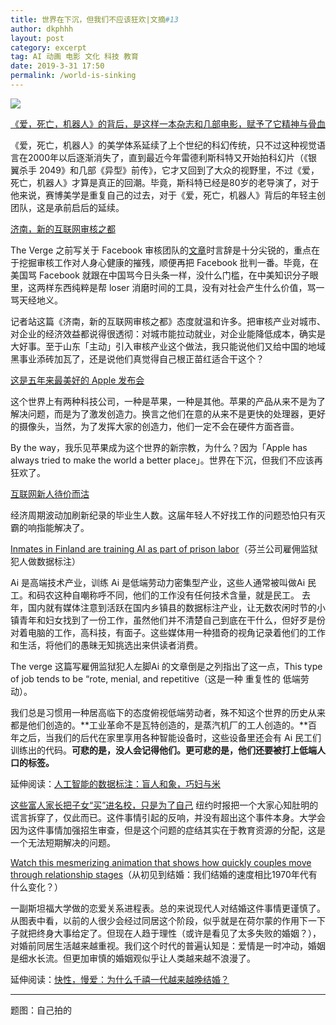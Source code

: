 ```yaml
---
title: 世界在下沉，但我们不应该狂欢|文摘#13
author: dkphhh
layout: post
category: excerpt
tag: AI 动画 电影 文化 科技 教育
date: 2019-3-31 17:50
permalink: /world-is-sinking
---
```


![](https://i.loli.net/2019/03/31/5ca08991f2597.jpg)



[《爱，死亡，机器人》的背后，是这样一本杂志和几部电影，赋予了它精神与骨血](https://www.gcores.com/articles/107502)

《爱，死亡，机器人》的美学体系延续了上个世纪的科幻传统，只不过这种视觉语言在2000年以后逐渐消失了，直到最近今年雷德利斯科特又开始拍科幻片（《银翼杀手 2049》和几部《异型》前传》，它才又回到了大众的视野里，不过《爱，死亡，机器人》才算是真正的回潮。毕竟，斯科特已经是80岁的老导演了，对于他来说，赛博美学是重复自己的过去，对于《爱，死亡，机器人》背后的年轻主创团队，这是承前启后的延续。





[济南，新的互联网审核之都](https://mp.weixin.qq.com/s/STDJsxGK6QJlnXPpR3HJhg)

The Verge 之前写关于 Facebook 审核团队的[文章](https://www.theverge.com/2019/2/25/18229714/cognizant-facebook-content-moderator-interviews-trauma-working-conditions-arizona)时言辞是十分尖锐的，重点在于挖掘审核工作对人身心健康的摧残，顺便再把 Facebook 批判一番。毕竟，在美国骂 Facebook 就跟在中国骂今日头条一样，没什么门槛，在中美知识分子眼里，这两样东西纯粹是帮 loser 消磨时间的工具，没有对社会产生什么价值，骂一骂天经地义。

记者站这篇《济南，新的互联网审核之都》态度就温和许多。把审核产业对城市、对企业的经济效益都说得很透彻：对城市能拉动就业，对企业能降低成本，确实是大好事。至于山东「主动」引入审核产业这个做法，我只能说他们又给中国的地域黑事业添砖加瓦了，还是说他们真觉得自己根正苗红适合干这个？





[这是五年来最美好的 Apple 发布会](https://mp.weixin.qq.com/s/FYPUzMoKAEuwKjGayqs8UA)

这个世界上有两种科技公司，一种是苹果，一种是其他。苹果的产品从来不是为了解决问题，而是为了激发创造力。换言之他们在意的从来不是更快的处理器，更好的摄像头，当然，为了发挥大家的创造力，他们一定不会在硬件方面吝啬。

By the way，我乐见苹果成为这个世界的新宗教，为什么？因为「Apple has always tried to make the world a better place」。世界在下沉，但我们不应该再狂欢了。





[互联网新人待价而沽](https://mp.weixin.qq.com/s/zblPMUzDmkZ-BGr1Pdn0kg)

经济周期波动加刷新纪录的毕业生人数。这届年轻人不好找工作的问题恐怕只有灭霸的响指能解决了。





[Inmates in Finland are training AI as part of prison labor](https://www.theverge.com/2019/3/28/18285572/prison-labor-finland-artificial-intelligence-data-tagging-vainu)（芬兰公司雇佣监狱犯人做数据标注）

Ai 是高端技术产业，训练 Ai 是低端劳动力密集型产业，这些人通常被叫做Ai 民工。和码农这种自嘲称呼不同，他们的工作没有任何技术含量，就是民工。
去年，国内就有媒体注意到活跃在国内乡镇县的数据标注产业，让无数农闲时节的小镇青年和妇女找到了一份工作，虽然他们并不清楚自己到底在干什么，但好歹是份对着电脑的工作，高科技，有面子。这些媒体用一种猎奇的视角记录着他们的工作和生活，将他们的愚昧无知挑选出来供读者消费。

The verge 这篇写雇佣监狱犯人左脚Ai 的文章倒是之列指出了这一点，This type of job tends to be “rote, menial, and repetitive（这是一种 重复性的 低端劳动）。

我们总是习惯用一种居高临下的态度俯视低端劳动者，殊不知这个世界的历史从来都是他们创造的。**工业革命不是瓦特创造的，是蒸汽机厂的工人创造的。**百年之后，当我们的后代在家里享用各种智能设备时，这些设备里还会有 Ai 民工们训练出的代码。**可悲的是，没人会记得他们。更可悲的是，他们还要被打上低端人口的标签。**

延伸阅读：[人工智能的数据标注：盲人和象，巧妇与米](https://t.cj.sina.cn/articles/view/1735559201/67728821020008bv7)





[这些富人家长把子女“买”进名校，只是为了自己](https://cn.nytimes.com/education/20190328/people-dont-bribe-college-officials-to-help-their-kids-they-do-it-to-help-themselves/)
纽约时报把一个大家心知肚明的谎言拆穿了，仅此而已。这件事情引起的反响，并没有超出这个事件本身。大学会因为这件事情加强招生审查，但是这个问题的症结其实在于教育资源的分配，这是一个无法短期解决的问题。





[Watch this mesmerizing animation that shows how quickly couples move through relationship stages](https://www.theverge.com/2019/3/30/18282584/flowing-data-visualization-relationship-stages-animation)（从初见到结婚：我们结婚的速度相比1970年代有什么变化？）

一副斯坦福大学做的恋爱关系进程表。总的来说现代人对结婚这件事情更谨慎了。从图表中看，以前的人很少会经过同居这个阶段，似乎就是在荷尔蒙的作用下一下子就把终身大事给定了。但现在人趋于理性（或许是看见了太多失败的婚姻？），对婚前同居生活越来越重视。我们这个时代的普遍认知是：爱情是一时冲动，婚姻是细水长流。但更加审慎的婚姻观似乎让人类越来越不浪漫了。

延伸阅读：[快性，慢爱：为什么千禧一代越来越晚结婚？](https://cn.nytimes.com/style/20180606/millennials-love-marriage-sex-relationships-dating/)

---

题图：自己拍的